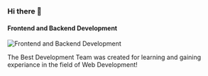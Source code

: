 ### Hi there 👋
#### Frontend and Backend Development
![Frontend and Backend Development](https://media-exp1.licdn.com/dms/image/C4D16AQFm1TjhRFvY3Q/profile-displaybackgroundimage-shrink_200_800/0/1642686779100?e=1648684800&v=beta&t=bZ0X-AijBfRmArg6843dsoESQv1-uya-mkYa0J2PN1s)

The Best Development Team was created for learning and gaining experiance in the field of Web Development!






